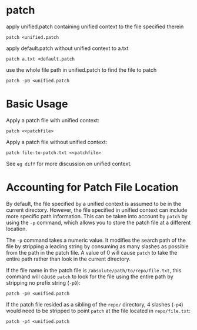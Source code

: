 # patch

apply unified.patch containing unified context to the file specified therein

    patch <unified.patch


apply default.patch without unified context to a.txt

    patch a.txt <default.patch


use the whole file path in unified.patch to find the file to patch

    patch -p0 <unified.patch



# Basic Usage

Apply a patch file with unified context:

    patch <<patchfile>


Apply a patch file without unified context:

    patch file-to-patch.txt <<patchfile>


See `eg diff` for more discussion on unified context.



# Accounting for Patch File Location

By default, the file specified by a unified context is assumed to be in the
current directory. However, the file specified in unified context can include
more specific path information. This can be taken into account by `patch` by
using the `-p` command, which allows you to store the patch file at a different
location.

The `-p` command takes a numeric value. It modifies the search path of the file
by stripping a leading string by consuming as many slashes as possible from the
path in the patch file. A value of 0 will cause `patch` to take the entire path
rather than look in the current directory.

If the file name in the patch file is `/absolute/path/to/repo/file.txt`, this
command will cause `patch` to look for the file using the entire path by
stripping no prefix string (`-p0`):

    patch -p0 <unified.patch


If the patch file resided as a sibling of the `repo/` directory, 4 slashes
(`-p4`) would need to be stripped to point `patch` at the file located in
`repo/file.txt`:

    patch -p4 <unified.patch


